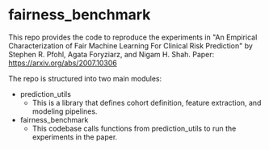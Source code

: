 # fairness_benchmark

This repo provides the code to reproduce the experiments in "An Empirical Characterization of Fair Machine Learning For Clinical Risk Prediction" by Stephen R. Pfohl, Agata Foryziarz, and Nigam H. Shah. Paper: https://arxiv.org/abs/2007.10306

The repo is structured into two main modules:

* prediction_utils
    * This is a library that defines cohort definition, feature extraction, and modeling pipelines.
* fairness_benchmark
    * This codebase calls functions from prediction_utils to run the experiments in the paper.